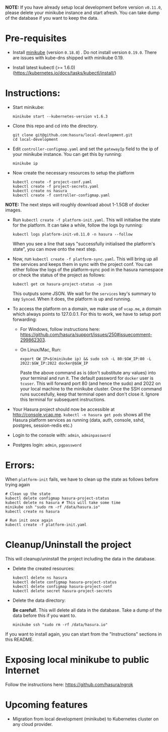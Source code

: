 **NOTE:** If you have already setup local development before version ``v0.11.0``, please delete your minikube instance and start afresh. You can take dump of the database if you want to keep the data.

# Pre-requisites

- Install [minikube](https://github.com/kubernetes/minikube/releases) (version ``0.18.0``) . Do not install version ``0.19.0``. There are issues with kube-dns shipped with minikube 0.19.

- Install latest kubectl (>= 1.6.0) (https://kubernetes.io/docs/tasks/kubectl/install/)

# Instructions:

- Start minikube:

  ```
  minikube start --kubernetes-version v1.6.3
  ```

- Clone this repo and cd into the directory.
  ```
  git clone git@github.com:hasura/local-development.git
  cd local-development
  ```

- Edit ``controller-configmap.yaml`` and set the ``gatewayIp`` field to the ip of your minikube instance. You can get this by running:

  ```
  minikube ip
  ```

- Now create the necessary resources to setup the platform
  ```
  kubectl create -f project-conf.yaml
  kubectl create -f project-secrets.yaml
  kubectl create ns hasura
  kubectl create -f controller-configmap.yaml
  ```

**NOTE:** The next steps will roughly download about 1-1.5GB of docker images.

- Run ``kubectl create -f platform-init.yaml``. This will initialise the state for the platform. It can take a while, follow the logs by running:

  ```
  kubectl logs platform-init-v0.11.0 -n hasura --follow
  ```

  When you see a line that says "successfully initialised the platform's state", you can move onto the next step.

- Now, run ``kubectl create -f platform-sync.yaml``. This will bring up all the services and keeps them in sync with the project conf. You can either follow the logs of the platform-sync pod in the hasura namespace or check the status of the project as follows:

  ```
  kubectl get cm hasura-project-status -o json
  ```

  This outputs some JSON. We wait for the ``services`` key's summary to say ``Synced``. When it does, the platform is up and running.

- To access the platform on a domain, we make use of ``vcap.me``, a domain which always points to 127.0.0.1. For this to work, we have to setup port forwarding:
  - For Windows, follow instructions here: https://github.com/hasura/support/issues/250#issuecomment-299862303.
  - On Linux/Mac, Run:

    ```
    export GW_IP=$(minikube ip) && sudo ssh -L 80:$GW_IP:80 -L 2022:$GW_IP:2022 docker@$GW_IP
    ```
    Paste the above command as is (don't substitute any values) into your terminal and run it. The default password for `docker` user is `tcuser`. This will forward port 80 (and hence the sudo) and 2022 on your local machine to the minikube cluster. Once the SSH command runs succesfully, keep that terminal open and don't close it. Ignore this terminal for subsequent instructions.
- Your Hasura project should now be accessible at http://console.vcap.me.
  ``kubectl -n hasura get pods`` shows all the Hasura platform services as running (data, auth, console, sshd, postgres, session-redis etc.)
- Login to the console with: ``admin``, ``adminpassword``
- Postgres login: ``admin``, ``pgpassword``

# Errors:

When ``platform-init`` fails, we have to clean up the state as follows before trying again

  ```
  # Clean up the state
  kubectl delete configmap hasura-project-status
  kubectl delete ns hasura # This will take some time
  minikube ssh "sudo rm -rf /data/hasura.io"
  kubectl create ns hasura

  # Run init once again
  kubectl create -f platform-init.yaml
  ```

# Cleanup/Uninstall the project

This will cleanup/uninstall the project including the data in the database.

- Delete the created resources:

  ```
  kubectl delete ns hasura
  kubectl delete configmap hasura-project-status
  kubectl delete configmap hasura-project-conf
  kubectl delete secret hasura-project-secrets
  ```
- Delete the data directory:

  **Be careful!**. This will delete all data in the database. Take a dump of the data before this if you want to.

  ```
  minikube ssh "sudo rm -rf /data/hasura.io"
  ```
If you want to install again, you can start from the "Instructions" sections in this README.

# Exposing local minikube to public Internet

Follow the instructions here: https://github.com/hasura/ngrok

# Upcoming features
- Migration from local development (minikube) to Kubernetes cluster on any cloud provider.
